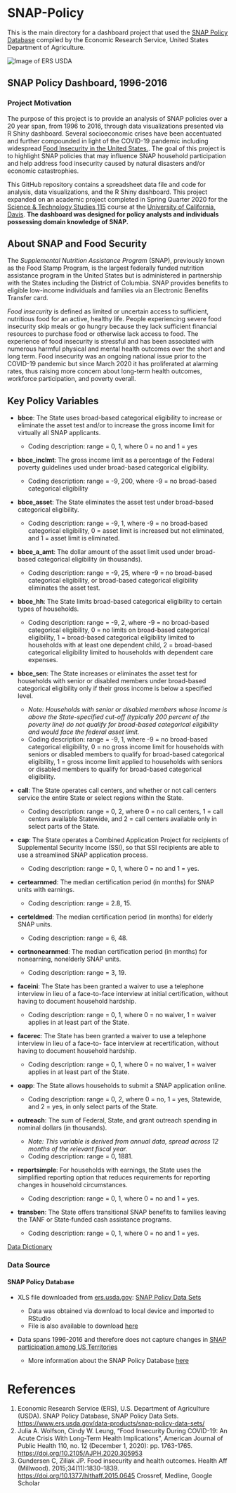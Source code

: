 # SNAP-Policy

This is the main directory for a dashboard project that used the [SNAP Policy Database](https://www.ers.usda.gov/data-products/snap-policy-data-sets/about-the-snap-policy-database/) compiled by the Economic Research Service, United States Department of Agriculture.

![Image of ERS USDA](https://upload.wikimedia.org/wikipedia/commons/f/f6/US-EconomicResearchService-Logo.svg)


## SNAP Policy Dashboard, 1996-2016

### Project Motivation
The purpose of this project is to provide an analysis of SNAP policies over a 20 year span, from 1996 to 2016, through data visualizations presented via R Shiny dashboard. Several socioeconomic crises have been accentuated and further compounded in light of the COVID-19 pandemic including widespread [Food Insecurity in the United States.](https://ajph.aphapublications.org/doi/10.2105/AJPH.2020.305953). The goal of this project is to highlight SNAP policies that may influence SNAP household participation and help address food insecurity caused by natural disasters and/or economic catastrophies.

This GitHub repository contains a spreadsheet data file and code for analysis, data visualizations, and the R Shiny dashboard. This project expanded on an academic project completed in Spring Quarter 2020 for the [Science & Technology Studies 115](https://sts.ucdavis.edu/courses/data-studies) course at the [University of California, Davis](https://www.ucdavis.edu). **The dashboard was designed for policy analysts and individuals possessing domain knowledge of SNAP.**


## About SNAP and Food Security
The *Supplemental Nutrition Assistance Program* (SNAP), previously known as the Food Stamp Program, is the largest federally funded nutrition assistance program in the United States but is administered in partnership with the States including the District of Columbia. SNAP provides benefits to eligible low-income individuals and families via an Electronic Benefits Transfer card.

*Food insecurity* is defined as limited or uncertain access to sufficient, nutritious food for an active, healthy life. People experiencing severe food insecurity skip meals or go hungry because they lack sufficient financial resources to purchase food or otherwise lack access to food. The experience of food insecurity is stressful and has been associated with numerous harmful physical and mental health outcomes over the short and long term. Food insecurity was an ongoing national issue prior to the COVID-19 pandemic but since March 2020 it has proliferated at alarming rates, thus raising more concern about long-term health outcomes, workforce participation, and poverty overall.


## Key Policy Variables
* **bbce**: The State uses broad-based categorical eligibility to increase or eliminate the asset test and/or to increase the gross income limit for virtually all SNAP applicants.
  - Coding description: range = 0, 1, where 0 = no and 1 = yes

* **bbce_inclmt**: The gross income limit as a percentage of the Federal poverty guidelines used under broad-based categorical eligibility.
  - Coding description: range = -9, 200, where -9 = no broad-based categorical eligibility
  
* **bbce_asset**: The State eliminates the asset test under broad-based categorical eligibility.
  - Coding description: range = -9, 1, where -9 = no broad-based categorical eligibility, 0 = asset limit is increased but not eliminated, and 1 = asset limit is eliminated.

* **bbce_a_amt**: The dollar amount of the asset limit used under broad-based categorical eligibility (in thousands).
  - Coding description: range = -9, 25, where -9 = no broad-based categorical eligibility, or broad-based categorical eligibility eliminates the asset test.
  
* **bbce_hh**: The State limits broad-based categorical eligibility to certain types of households.
  - Coding description: range = -9, 2, where -9 = no broad-based categorical eligibility, 0 = no limits on broad-based categorical eligibility, 1 = broad-based categorical eligibility limited to households with at least one dependent child, 2 = broad-based categorical eligibility limited to households with dependent care expenses.

* **bbce_sen**: The State increases or eliminates the asset test for households with senior or disabled members under broad-based categorical eligibility only if their gross income is below a specified level.
  - *Note: Households with senior or disabled members whose income is above the State-specified cut-off (typically 200 percent of the poverty line) do not qualify for broad-based categorical eligibility and would face the federal asset limit.*
  - Coding description: range = -9, 1, where -9 = no broad-based categorical eligibility, 0 = no gross income limit for households with seniors or disabled members to qualify for broad-based categorical eligibility, 1 = gross income limit applied to households with seniors or disabled members to qualify for broad-based categorical eligibility.
  
* **call**: The State operates call centers, and whether or not call centers service the entire State or select regions within the State.
  - Coding description: range = 0, 2, where 0 = no call centers, 1 = call centers available Statewide, and 2 = call centers available only in select parts of the State.
  
* **cap**: The State operates a Combined Application Project for recipients of Supplemental Security Income (SSI), so that SSI recipients are able to use a streamlined SNAP application process.
  - Coding description: range = 0, 1, where 0 = no and 1 = yes.
  
* **certearnmed**: The median certification period (in months) for SNAP units with earnings.
  - Coding description: range = 2.8, 15.
  
* **certeldmed**: The median certification period (in months) for elderly SNAP units.
  - Coding description: range = 6, 48.
  
* **certnonearnmed**: The median certification period (in months) for nonearning, nonelderly SNAP units.
  - Coding description: range = 3, 19.
  
* **faceini**: The State has been granted a waiver to use a telephone interview in lieu of a face-to-face interview at initial certification, without having to document household hardship.
  - Coding description: range = 0, 1, where 0 = no waiver, 1 = waiver applies in at least part of the State.

* **facerec**: The State has been granted a waiver to use a telephone interview in lieu of a face-to- face interview at recertification, without having to document household hardship.
  - Coding description: range = 0, 1, where 0 = no waiver, 1 = waiver applies in at least part of the State.
  
* **oapp**: The State allows households to submit a SNAP application online.
  - Coding description: range = 0, 2, where 0 = no, 1 = yes, Statewide, and 2 = yes, in only select parts of the State.

* **outreach**: The sum of Federal, State, and grant outreach spending in nominal dollars (in thousands). 
  - *Note: This variable is derived from annual data, spread across 12 months of the relevant fiscal year.*
  - Coding description: range = 0, 1881.

* **reportsimple**: For households with earnings, the State uses the simplified reporting option that reduces requirements for reporting changes in household circumstances.
  - Coding description: range = 0, 1, where 0 = no and 1 = yes.

* **transben**: The State offers transitional SNAP benefits to families leaving the TANF or State‐funded cash assistance programs.
  - Coding description: range = 0, 1, where 0 = no and 1 = yes.

[Data Dictionary](https://www.ers.usda.gov/data-products/snap-policy-data-sets/documentation/)


### Data Source
#### SNAP Policy Database
* XLS file downloaded from [ers.usda.gov](https://www.ers.usda.gov): [SNAP Policy Data Sets](https://www.ers.usda.gov/data-products/snap-policy-data-sets/)
  - Data was obtained via download to local device and imported to RStudio
  - File is also available to download [here](https://github.com/morales-ep/SNAP-Policy/blob/master/SNAP_Policy_Database.xlsx)

* Data spans 1996-2016 and therefore does not capture changes in [SNAP participation among US Territories](https://www.cbpp.org/research/food-assistance/how-does-household-food-assistance-in-puerto-rico-compare-to-the-rest-of)
  - More information about the SNAP Policy Database [here](https://www.ers.usda.gov/data-products/snap-policy-data-sets/about-the-snap-policy-database/)


# References
1. Economic Research Service (ERS), U.S. Department of Agriculture (USDA). SNAP Policy Database, SNAP Policy Data Sets. https://www.ers.usda.gov/data-products/snap-policy-data-sets/
2. Julia A. Wolfson, Cindy W. Leung, “Food Insecurity During COVID-19: An Acute Crisis With Long-Term Health Implications”, American Journal of Public Health 110, no. 12 (December 1, 2020): pp. 1763-1765. https://doi.org/10.2105/AJPH.2020.305953
3. Gundersen C, Ziliak JP. Food insecurity and health outcomes. Health Aff (Millwood). 2015;34(11):1830–1839. https://doi.org/10.1377/hlthaff.2015.0645 Crossref, Medline, Google Scholar
